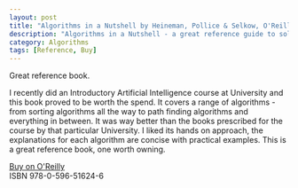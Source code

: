 ```yaml
---
layout: post
title: "Algorithms in a Nutshell by Heineman, Pollice & Selkow, O'Reilly Media"
description: "Algorithms in a Nutshell - a great reference guide to solving problems using efficient algorithms"
category: Algorithms
tags: [Reference, Buy]
---
```

Great reference book.

I recently did an Introductory Artificial Intelligence course at University and this book proved to be worth the spend. It covers a range of algorithms - from sorting algorithms all the way to path finding algorithms and everything in between. It was way better than the books prescribed for the course by that particular University. I liked its hands on approach, the explanations for each algorithm are concise with practical examples. This is a great reference book, one worth owning.

[Buy on O'Reilly](http://shop.oreilly.com/product/9780596516246.do)  
ISBN 978-0-596-51624-6
